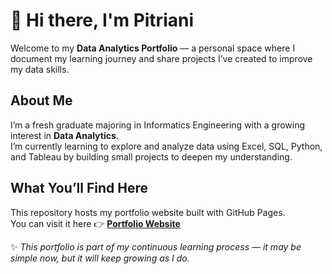 # 👋 Hi there, I'm Pitriani
Welcome to my **Data Analytics Portfolio** — a personal space where I document my learning journey and share projects I’ve created to improve my data skills.

## About Me
I’m a fresh graduate majoring in Informatics Engineering with a growing interest in **Data Analytics**.  
I’m currently learning to explore and analyze data using Excel, SQL, Python, and Tableau by building small projects to deepen my understanding.

## What You’ll Find Here
This repository hosts my portfolio website built with GitHub Pages.  
You can visit it here 👉 **[Portfolio Website](https://ppitria.github.io/)**  

✨ *This portfolio is part of my continuous learning process — it may be simple now, but it will keep growing as I do.*
